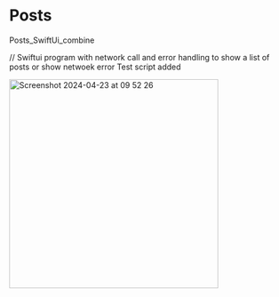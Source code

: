 # Posts
Posts_SwiftUi_combine

//
Swiftui program with network call and error handling to show a list of posts or show netwoek error
Test script added

<img width="376" alt="Screenshot 2024-04-23 at 09 52 26" src="https://github.com/mahesh46/Posts/assets/3464277/ae01581c-e94e-4df6-a720-2b90fb7b4376">
